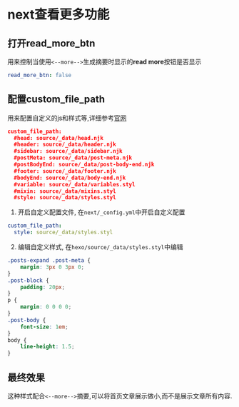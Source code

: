 # next查看更多功能


## 打开read_more_btn
用来控制当使用`<--more-->`生成摘要时显示的**read more**按钮是否显示

```yml
read_more_btn: false
```

[](./hexo_next查看更多功能/1.png)


## 配置custom_file_path
用来配置自定义的js和样式等,详细参考[官网](https://theme-next.js.org/docs/advanced-settings/custom-files.html)
```json
custom_file_path:
  #head: source/_data/head.njk
  #header: source/_data/header.njk
  #sidebar: source/_data/sidebar.njk
  #postMeta: source/_data/post-meta.njk
  #postBodyEnd: source/_data/post-body-end.njk
  #footer: source/_data/footer.njk
  #bodyEnd: source/_data/body-end.njk
  #variable: source/_data/variables.styl
  #mixin: source/_data/mixins.styl
  #style: source/_data/styles.styl
```

1. 开启自定义配置文件, 在`next/_config.yml`中开启自定义配置

  ```yml
  custom_file_path:
    style: source/_data/styles.styl
  ```

2. 编辑自定义样式, 在`hexo/source/_data/styles.styl`中编辑

  ```css
  .posts-expand .post-meta {
      margin: 3px 0 3px 0;
  }
  .post-block {
      padding: 20px;
  }
  p {
      margin: 0 0 0 0;
  }
  .post-body {
      font-size: 1em;
  }
  body {
      line-height: 1.5;
  }
  ```

## 最终效果
这种样式配合`<--more-->`摘要,可以将首页文章展示做小,而不是展示文章所有内容.

[](./hexo_next查看更多功能/2.png)

